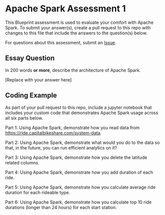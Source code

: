 # Apache Spark Assessment 1
This Blueprint assessment is used to evaluate your comfort with Apache Spark. To submit your answer(s), create a pull request to this repo with changes to this file that include the answers to the question(s) below.

For questions about this assessment, submit an [Issue](https://github.com/BlueprintTechnologies/blueprint-tech-assessments/issues). 


## Essay Question
In 200 words **or more**, describe the architecture of Apache Spark.

[Replace with your answer here]


## Coding Example
As part of your pull request to this repo, include a jupyter notebook that includes your custom code that demonstrates Apache Spark usage across all six parts below.

Part 1: Using Apache Spark, demonstrate how you read data from https://ride.capitalbikeshare.com/system-data.

Part 2: Using Apache Spark, demonstrate what would you do to the data so that, in the future, you can run efficient analytics on it?

Part 3: Using Apache Spark, demonstrate how you delete the latitude related columns.

Part 4: Using Apache Spark, demonstrate how you add duration of each ride.

Part 5: Using Apache Spark, demonstrate how you calculate average ride duration for each rideable type.

Part 6: Using Apache Spark, demonstrate how you calculate top 10 ride durations (longer than 24 hours) for each start station.
